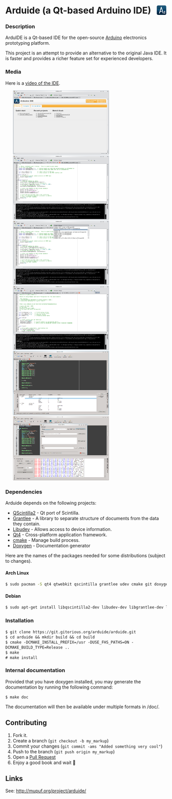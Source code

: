 # <img style="float: right;" src="resources/images/32x32/arduide.png"> Arduide (a Qt-based Arduino IDE)

### Description

ArduIDE is a Qt-based IDE for the open-source [Arduino] electronics prototyping platform.

This project is an attempt to provide an alternative to the original Java IDE. It is faster and provides a richer feature set for experienced developers.

### Media
Here is a [video of the IDE][arduide_video].

<div id="pattern" class="pattern">
  <ul class="g">
    <a href="#"><img src="resources/images/arduide1.png" alt="Product Name" width="300" height="200" /></a>
    <a href="#"><img src="resources/images/arduide2.png" alt="Product Name" width="300" height="200" /></a>
    <a href="#"><img src="resources/images/arduide3.png" alt="Product Name" width="300" height="200" /></a>
    <a href="#"><img src="resources/images/arduide4.png" alt="Product Name" width="300" height="200" /></a>
    <a href="#"><img src="resources/images/arduide_dbg.png" alt="Product Name" width="300" height="200" /></a>
    <a href="#"><img src="resources/images/arduide_serial.png" alt="Product Name" width="300" height="200" /></a>
</ul>
</div>

### Dependencies
Arduide depends on the following projects:

* [QScintilla2] - Qt port of Scintilla.
* [Grantlee] - A library to separate structure of documents from the data they contain.
* [Libudev] - Allows access to device information.
* [Qt4] - Cross-platform application framework.
* [cmake] - Manage build process.
* [Doxygen] - Documentation generator

Here are the names of the packages needed for some distributions (subject to changes).

#### Arch Linux
```sh
$ sudo pacman -S qt4 qtwebkit qscintilla grantlee udev cmake git doxygen
```
#### Debian
```sh
$ sudo apt-get install libqscintilla2-dev libudev-dev libgrantlee-dev libgrantlee-core0 qt4-qmake cmake git doxygen
```

### Installation

```
$ git clone https://git.gitorious.org/arduide/arduide.git
$ cd arduide && mkdir build && cd build
$ cmake -DCMAKE_INSTALL_PREFIX=/usr -DUSE_FHS_PATHS=ON -DCMAKE_BUILD_TYPE=Release ..
$ make
# make install
```

### Internal documentation

Provided that you have doxygen installed, you may generate the documentation by
running the following command:

```
$ make doc
```

The documentation will then be available under multiple formats in /doc/.

## Contributing


1. Fork it.
2. Create a branch (`git checkout -b my_markup`)
3. Commit your changes (`git commit -ams "Added something very cool"`)
4. Push to the branch (`git push origin my_markup`)
5. Open a [Pull Request]
6. Enjoy a good book and wait :book:

## Links
See: http://mupuf.org/project/arduide/

[Arduino]: <http://www.arduino.cc/>
[arduide_video]: <http://fs.mupuf.org/arduide-2.ogv>

[QScintilla2]: http://www.riverbankcomputing.co.uk/software/qscintilla/intro
[Grantlee]: https://www.gitorious.org/grantlee/pages/Home
[Libudev]: http://www.freedesktop.org/software/systemd/libudev/
[Qt4]: https://qt.digia.com/
[cmake]: http://www.cmake.org/
[Doxygen]: http://www.stack.nl/~dimitri/doxygen/

[Pull Request]: https://github.com/mupuf/arduide/pulls
